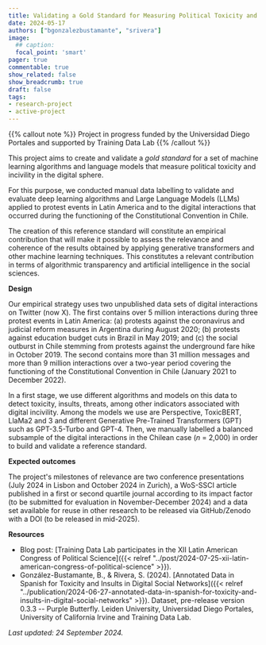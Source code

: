```yaml
---
title: Validating a Gold Standard for Measuring Political Toxicity and Incivility in the Digital Sphere
date: 2024-05-17
authors: ["bgonzalezbustamante", "srivera"]
image:
  ## caption: 
  focal_point: 'smart'
pager: true
commentable: true
show_related: false
show_breadcrumb: true
draft: false
tags:
- research-project
- active-project
---
```


{{% callout note %}}
Project in progress funded by the Universidad Diego Portales and supported by Training Data Lab
{{% /callout %}}

This project aims to create and validate a *gold standard* for a set of machine learning algorithms and language models that measure political toxicity and incivility in the digital sphere.

<!--more-->

For this purpose, we conducted manual data labelling to validate and evaluate deep learning algorithms and Large Language Models (LLMs) applied to protest events in Latin America and to the digital interactions that occurred during the functioning of the Constitutional Convention in Chile.

The creation of this reference standard will constitute an empirical contribution that will make it possible to assess the relevance and coherence of the results obtained by applying generative transformers and other machine learning techniques. This constitutes a relevant contribution in terms of algorithmic transparency and artificial intelligence in the social sciences.

**Design**

Our empirical strategy uses two unpublished data sets of digital interactions on Twitter (now X). The first contains over 5 million interactions during three protest events in Latin America: (a) protests against the coronavirus and judicial reform measures in Argentina during August 2020; (b) protests against education budget cuts in Brazil in May 2019; and (c) the social outburst in Chile stemming from protests against the underground fare hike in October 2019. The second contains more than 31 million messages and more than 9 million interactions over a two-year period covering the functioning of the Constitutional Convention in Chile (January 2021 to December 2022).

In a first stage, we use different algorithms and models on this data to detect toxicity, insults, threats, among other indicators associated with digital incivility. Among the models we use are Perspective, ToxicBERT, LlaMa2 and 3 and different Generative Pre-Trained Transformers (GPT) such as GPT-3.5-Turbo and GPT-4. Then, we manually labelled a balanced subsample of the digital interactions in the Chilean case (*n* = 2,000) in order to build and validate a reference standard.

**Expected outcomes**

The project's milestones of relevance are two conference presentations (July 2024 in Lisbon and October 2024 in Zurich), a WoS-SSCI article published in a first or second quartile journal according to its impact factor (to be submitted for evaluation in November-December 2024) and a data set available for reuse in other research to be released via GitHub/Zenodo with a DOI (to be released in mid-2025).

**Resources**

* Blog post: [Training Data Lab participates in the XII Latin American Congress of Political Science]({{< relref "../post/2024-07-25-xii-latin-american-congress-of-political-science" >}}).
* González-Bustamante, B., & Rivera, S. (2024). [Annotated Data in Spanish for Toxicity and Insults in Digital Social Networks]({{< relref "../publication/2024-06-27-annotated-data-in-spanish-for-toxicity-and-insults-in-digital-social-networks" >}}). Dataset, pre-release version 0.3.3 -- Purple Butterfly. Leiden University, Universidad Diego Portales, University of California Irvine and Training Data Lab.

_Last updated: 24 September 2024._